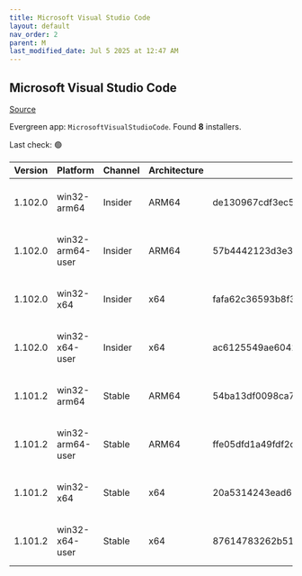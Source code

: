 ```yaml
---
title: Microsoft Visual Studio Code
layout: default
nav_order: 2
parent: M
last_modified_date: Jul 5 2025 at 12:47 AM
---
```


## Microsoft Visual Studio Code

[Source](https://code.visualstudio.com)

Evergreen app: `MicrosoftVisualStudioCode`. Found **8** installers.

Last check: 🟢

| Version | Platform         | Channel | Architecture | Sha256                                                           | URI                                                                                                                                                                                                                                                                                                              |
| ------- | ---------------- | ------- | ------------ | ---------------------------------------------------------------- | ---------------------------------------------------------------------------------------------------------------------------------------------------------------------------------------------------------------------------------------------------------------------------------------------------------------- |
| 1.102.0 | win32-arm64      | Insider | ARM64        | de130967cdf3ec5ed1464b56d5c3d156431046ea891e6d774474ff5e203dae05 | [https://vscode.download.prss.microsoft.com/dbazure/download/insider/96f1890d08080f46f3b0a9424553422f04133090/VSCodeSetup-arm64-1.102.0-insider.exe](https://vscode.download.prss.microsoft.com/dbazure/download/insider/96f1890d08080f46f3b0a9424553422f04133090/VSCodeSetup-arm64-1.102.0-insider.exe)         |
| 1.102.0 | win32-arm64-user | Insider | ARM64        | 57b4442123d3e39ce9009c401c9a08ecbba1f261f4fea8da30ba3350496a6712 | [https://vscode.download.prss.microsoft.com/dbazure/download/insider/96f1890d08080f46f3b0a9424553422f04133090/VSCodeUserSetup-arm64-1.102.0-insider.exe](https://vscode.download.prss.microsoft.com/dbazure/download/insider/96f1890d08080f46f3b0a9424553422f04133090/VSCodeUserSetup-arm64-1.102.0-insider.exe) |
| 1.102.0 | win32-x64        | Insider | x64          | fafa62c36593b8f3dead38ee43784f24d433d840e1c5ec89ac2e8da304209a0a | [https://vscode.download.prss.microsoft.com/dbazure/download/insider/96f1890d08080f46f3b0a9424553422f04133090/VSCodeSetup-x64-1.102.0-insider.exe](https://vscode.download.prss.microsoft.com/dbazure/download/insider/96f1890d08080f46f3b0a9424553422f04133090/VSCodeSetup-x64-1.102.0-insider.exe)             |
| 1.102.0 | win32-x64-user   | Insider | x64          | ac6125549ae6041d417292d25e0035f6ec3a4e8688cc2fbc90f2ca6f2eb0449d | [https://vscode.download.prss.microsoft.com/dbazure/download/insider/96f1890d08080f46f3b0a9424553422f04133090/VSCodeUserSetup-x64-1.102.0-insider.exe](https://vscode.download.prss.microsoft.com/dbazure/download/insider/96f1890d08080f46f3b0a9424553422f04133090/VSCodeUserSetup-x64-1.102.0-insider.exe)     |
| 1.101.2 | win32-arm64      | Stable  | ARM64        | 54ba13df0098ca71edf905439dde5e031268be21b093c36a01fca3952b6971ee | [https://vscode.download.prss.microsoft.com/dbazure/download/stable/2901c5ac6db8a986a5666c3af51ff804d05af0d4/VSCodeSetup-arm64-1.101.2.exe](https://vscode.download.prss.microsoft.com/dbazure/download/stable/2901c5ac6db8a986a5666c3af51ff804d05af0d4/VSCodeSetup-arm64-1.101.2.exe)                           |
| 1.101.2 | win32-arm64-user | Stable  | ARM64        | ffe05dfd1a49fdf2c8cce535cec2a4ffa9634e33811239a094aa8672db92908f | [https://vscode.download.prss.microsoft.com/dbazure/download/stable/2901c5ac6db8a986a5666c3af51ff804d05af0d4/VSCodeUserSetup-arm64-1.101.2.exe](https://vscode.download.prss.microsoft.com/dbazure/download/stable/2901c5ac6db8a986a5666c3af51ff804d05af0d4/VSCodeUserSetup-arm64-1.101.2.exe)                   |
| 1.101.2 | win32-x64        | Stable  | x64          | 20a5314243ead62db7d36adf93787a8c2f8f66aeef7d5348547bdb3f2239f9af | [https://vscode.download.prss.microsoft.com/dbazure/download/stable/2901c5ac6db8a986a5666c3af51ff804d05af0d4/VSCodeSetup-x64-1.101.2.exe](https://vscode.download.prss.microsoft.com/dbazure/download/stable/2901c5ac6db8a986a5666c3af51ff804d05af0d4/VSCodeSetup-x64-1.101.2.exe)                               |
| 1.101.2 | win32-x64-user   | Stable  | x64          | 87614783262b514495c29b79e257346e906591d1931e73951e8c456d84b6ec54 | [https://vscode.download.prss.microsoft.com/dbazure/download/stable/2901c5ac6db8a986a5666c3af51ff804d05af0d4/VSCodeUserSetup-x64-1.101.2.exe](https://vscode.download.prss.microsoft.com/dbazure/download/stable/2901c5ac6db8a986a5666c3af51ff804d05af0d4/VSCodeUserSetup-x64-1.101.2.exe)                       |
